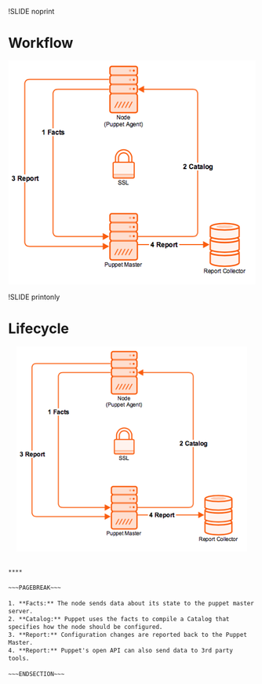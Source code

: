 !SLIDE noprint
# Workflow

<center><img src="../_images/review/puppet_workflow.png" style="width:516px;height:456px;" alt="Workflow"/></center>


!SLIDE printonly
# Lifecycle

<center><img src="../_images/review/puppet_workflow.png" style="width:470px;height:418px;" alt="Workflow"/></center>

~~~SECTION:handouts~~~

****

~~~PAGEBREAK~~~

1. **Facts:** The node sends data about its state to the puppet master server.
2. **Catalog:** Puppet uses the facts to compile a Catalog that specifies how the node should be configured.
3. **Report:** Configuration changes are reported back to the Puppet Master.
4. **Report:** Puppet's open API can also send data to 3rd party tools.

~~~ENDSECTION~~~
